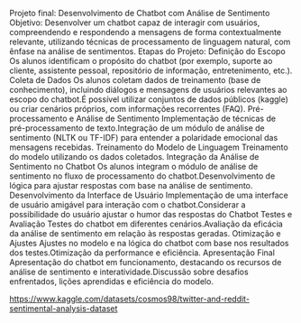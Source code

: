 Projeto final: Desenvolvimento de Chatbot com Análise de Sentimento
Objetivo:
Desenvolver um chatbot capaz de interagir com usuários, compreendendo e respondendo a mensagens de forma contextualmente relevante, utilizando técnicas de processamento de linguagem natural, com ênfase na análise de sentimentos.
Etapas do Projeto:
Definição do Escopo
Os alunos identificam o propósito do chatbot (por exemplo, suporte ao cliente, assistente pessoal, repositório de informação, entretenimento, etc.).
Coleta de Dados
Os alunos coletam dados de treinamento (base de conhecimento), incluindo diálogos e mensagens de usuários relevantes ao escopo do chatbot.É possível utilizar conjuntos de dados públicos (kaggle) ou criar cenários próprios, com informações recorrentes (FAQ).
Pré-processamento e Análise de Sentimento
Implementação de técnicas de pré-processamento de texto.Integração de um módulo de análise de sentimento (NLTK ou TF-IDF) para entender a polaridade emocional das mensagens recebidas.
Treinamento do Modelo de Linguagem
Treinamento do modelo utilizando os dados coletados.
Integração da Análise de Sentimento no Chatbot
Os alunos integram o módulo de análise de sentimento no fluxo de processamento do chatbot.Desenvolvimento de lógica para ajustar respostas com base na análise de sentimento.
Desenvolvimento da Interface de Usuário
Implementação de uma interface de usuário amigável para interação com o chatbot.Considerar a possibilidade do usuário ajustar o humor das respostas do Chatbot
Testes e Avaliação
Testes do chatbot em diferentes cenários.Avaliação da eficácia da análise de sentimento em relação às respostas geradas.
Otimização e Ajustes
Ajustes no modelo e na lógica do chatbot com base nos resultados dos testes.Otimização da performance e eficiência.
Apresentação Final
Apresentação do chatbot em funcionamento, destacando os recursos de análise de sentimento e interatividade.Discussão sobre desafios enfrentados, lições aprendidas e eficiência do modelo.

https://www.kaggle.com/datasets/cosmos98/twitter-and-reddit-sentimental-analysis-dataset
